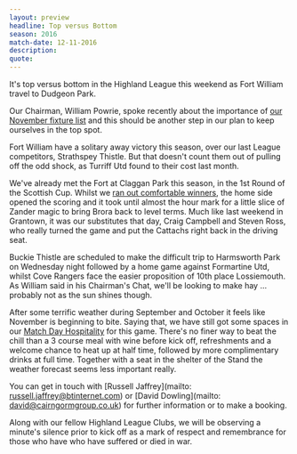 ```yaml
---
layout: preview
headline: Top versus Bottom
season: 2016
match-date: 12-11-2016
description:
quote:
---
```

It's top versus bottom in the Highland League this weekend as Fort William travel to Dudgeon Park.

Our Chairman, William Powrie, spoke recently about the importance of [our November fixture list](/2016/10/29/remember-remember/) and this should be another step in our plan to keep ourselves in the top spot.

Fort William have a solitary away victory this season, over our last League competitors, Strathspey Thistle. But that doesn't count them out of pulling off the odd shock, as Turriff Utd found to their cost last month.

We've already met the Fort at Claggan Park this season, in the 1st Round of the Scottish Cup. Whilst we [ran out comfortable winners](/2016/09/24/fort-away-report/), the home side opened the scoring and it took until almost the hour mark for a little slice of Zander magic to bring Brora back to level terms. Much like last weekend in Grantown, it was our substitutes that day, Craig Campbell and Steven Ross, who really turned the game and put the Cattachs right back in the driving seat.

Buckie Thistle are scheduled to make the difficult trip to Harmsworth Park on Wednesday night followed by a home game against Formartine Utd, whilst Cove Rangers face the easier proposition of 10th place Lossiemouth. As William said in his Chairman's Chat, we'll be looking to make hay ... probably not as the sun shines though.

After some terrific weather during September and October it feels like November is beginning to bite. Saying that, we have still got some spaces in our [Match Day Hospitality](/2016/08/12/hospitable-hospitality/) for this game. There's no finer way to beat the chill than a 3 course meal with wine before kick off, refreshments and a welcome chance to heat up at half time, followed by more complimentary drinks at full time. Together with a seat in the shelter of the Stand the weather forecast seems less important really.

You can get in touch with [Russell Jaffrey](mailto: russell.jaffrey@btinternet.com) or [David Dowling](mailto: david@cairngormgroup.co.uk) for further information or to make a booking.

Along with our fellow Highland League Clubs, we will be observing a minute's silence prior to kick off as a mark of respect and remembrance for those who have who have suffered or died in war.